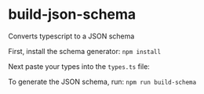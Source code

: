 # build-json-schema
Converts typescript to a JSON schema

First, install the schema generator:
`npm install`

Next paste your types into the `types.ts` file:

To generate the JSON schema, run:
`npm run build-schema`

